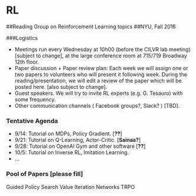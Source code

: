# RL
##Reading Group on Reinforcement Learning topics
##NYU, Fall 2016

###Logistics 
  - Meetings run every Wednesday at 10h00 (before the CILVR lab meeting) [subject to change], at the large conference room at 715/719 Broadway 12th floor.
  - Paper discussion + Paper review plan: Each week we will assign one or two papers to volunteers who will present it following week. During the reading/presentation, we will edit a review of the paper which will be posted here. [also subject to change].
  - Guest speakers. We will try to invite RL experts (e.g. G. Tesauro) with some frequency.
  - Other communication channels ( Facebook groups?, Slack? ) [TBD].
  

### Tentative Agenda

  - 9/14: Tutorial on MDPs, Policy Gradient. [**??**]
  - 9/21: Tutorial on Q-Learning, Actor-Critic. [**Sainaa?**]
  - 9/28: Tutorial on OpenAI Gym and other software [**??**]
  - 10/5: Tutorial on Inverse RL, Imitation Learning.
  - ...


### Pool of Papers [please fill]

Guided Policy Search
Value Iteration Networks
TRPO







